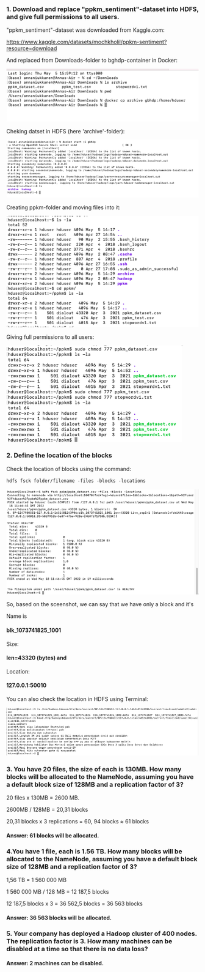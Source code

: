 ### 1. Download and replace "ppkm_sentiment"-dataset into HDFS, and give full permissions to all users.

"ppkm_sentiment"-dataset was downloaded from Kaggle.com:

https://www.kaggle.com/datasets/mochkholil/ppkm-sentiment?resource=download

And replaced from Downloads-folder to bghdp-container in Docker:

![ppkm dataset downloading](https://github.com/Annassie/BigData-Hadoop/blob/Anna_Niukkanen_task_2/Anna_Niukkanen_task_2/images/cp_dataset_into_docker.png)

Cheking datset in HDFS (here 'archive'-folder):

![dataset in HDFS](https://github.com/Annassie/BigData-Hadoop/blob/Anna_Niukkanen_task_2/Anna_Niukkanen_task_2/images/dataset_in_gbhdp.png)

Creating ppkm-folder and moving files into it:

![ppkm-folder](https://github.com/Annassie/BigData-Hadoop/blob/Anna_Niukkanen_task_2/Anna_Niukkanen_task_2/images/mv_files_ppkm.png)

Giving full permissions to all users:

![Giving full permissions](https://github.com/Annassie/BigData-Hadoop/blob/Anna_Niukkanen_task_2/Anna_Niukkanen_task_2/images/giving_full_permissions.png)


### 2. Define the location of the blocks

Check the location of blocks using the command:

```diff
hdfs fsck folder/filename -files -blocks -locations
```


![Location of blocks](https://github.com/Annassie/BigData-Hadoop/blob/Anna_Niukkanen_task_2/Anna_Niukkanen_task_2/images/blocks_location.png)


So, based on the sceenshot, we can say that we have only a block and it's

Name is 
#### blk_1073741825_1001

Size:
#### len=43320 (bytes) and

Location:
#### 127.0.0.1:50010


You can also check the location in HDFS using Terminal:

![Location of blocks](https://github.com/Annassie/BigData-Hadoop/blob/Anna_Niukkanen_task_2/Anna_Niukkanen_task_2/images/location_in_terminal.png)

### 3. You have 20 files, the size of each is 130MB. How many blocks will be allocated to the NameNode, assuming you have a default block size of 128MB and a replication factor of 3?

20 files x 130MB = 2600 MB. 

2600MB / 128MB = 20,31 blocks

20,31 blocks x 3 replications = 60, 94 blocks ≈ 61 blocks

#### Answer: 61 blocks will be allocated.


### 4.You have 1 file, each is 1.56 TB. How many blocks will be allocated to the NameNode, assuming you have a default block size of 128MB and a replication factor of 3?

1,56 TB = 1 560 000 MB

1 560 000 MB / 128 MB = 12 187,5 blocks

12 187,5 blocks x 3 = 36 562,5 blocks = 36 563 blocks

#### Answer: 36 563 blocks will be allocated.

### 5. Your company has deployed a Hadoop cluster of 400 nodes. The replication factor is 3. How many machines can be disabled at a time so that there is no data loss?

#### Answer: 2 machines can be disabled.
